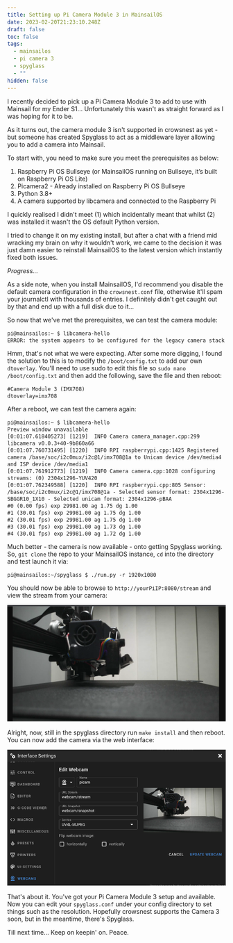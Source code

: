 ```yaml
---
title: Setting up Pi Camera Module 3 in MainsailOS
date: 2023-02-20T21:23:10.248Z
draft: false
toc: false
tags:
  - mainsailos
  - pi camera 3
  - spyglass
  - ""
hidden: false
---
```

I﻿ recently decided to pick up a Pi Camera Module 3 to add to use with Mainsail for my Ender S1... Unfortunately this wasn't as straight forward as I was hoping for it to be.

A﻿s it turns out, the camera module 3 isn't supported in crowsnest as yet - but someone has created Spyglass to act as a middleware layer allowing you to add a camera into Mainsail.

T﻿o start with, you need to make sure you meet the prerequisites as below:

1. Raspberry Pi OS Bullseye (or MainsailOS running on Bullseye, it’s built on Raspberry Pi OS Lite)
2. Picamera2 - Already installed on Raspberry Pi OS Bullseye
3. Python 3.8+
4. A camera supported by libcamera and connected to the Raspberry Pi

I﻿ quickly realised I didn't meet (1) which incidentally meant that whilst (2) was installed it wasn't the OS default Python version.

I﻿ tried to change it on my existing install, but after a chat with a friend mid wracking my brain on why it wouldn't work, we came to the decision it was just damn easier to reinstall MainsailOS to the latest version which instantly fixed both issues.

*P﻿rogress...*

A﻿s a side note, when you install MainsailOS, I'd recommend you disable the default camera configuration in the `crowsnest.conf` file, otherwise it'll spam your journalctl with thousands of entries. I﻿ definitely didn't get caught out by that and end up with a full disk due to it...

So now that we've met the prerequisites, we can test the camera module:

```
pi@mainsailos:~ $ libcamera-hello
ERROR: the system appears to be configured for the legacy camera stack
```

H﻿mm, that's not what we were expecting. After some more digging, I found the solution to this is to modify the `/boot/config.txt` to add our own `dtoverlay`. Y﻿ou'll need to use sudo to edit this file so `sudo nano /boot/config.txt` and then add the following, save the file and then reboot:

```
#Camera Module 3 (IMX708)
dtoverlay=imx708
```

A﻿fter a reboot, we can test the camera again:

```
pi@mainsailos:~ $ libcamera-hello
Preview window unavailable
[0:01:07.618405273] [1219]  INFO Camera camera_manager.cpp:299 libcamera v0.0.3+40-9b860a66
[0:01:07.760731495] [1220]  INFO RPI raspberrypi.cpp:1425 Registered camera /base/soc/i2c0mux/i2c@1/imx708@1a to Unicam device /dev/media4 and ISP device /dev/media1
[0:01:07.761912773] [1219]  INFO Camera camera.cpp:1028 configuring streams: (0) 2304x1296-YUV420
[0:01:07.762349588] [1220]  INFO RPI raspberrypi.cpp:805 Sensor: /base/soc/i2c0mux/i2c@1/imx708@1a - Selected sensor format: 2304x1296-SBGGR10_1X10 - Selected unicam format: 2304x1296-pBAA
#0 (0.00 fps) exp 29981.00 ag 1.75 dg 1.00
#1 (30.01 fps) exp 29981.00 ag 1.75 dg 1.00
#2 (30.01 fps) exp 29981.00 ag 1.75 dg 1.00
#3 (30.01 fps) exp 29981.00 ag 1.73 dg 1.00
#4 (30.01 fps) exp 29981.00 ag 1.72 dg 1.00
```

M﻿uch better - the camera is now available - onto getting Spyglass working. So, `git clone` the repo to your MainsailOS instance, `cd` into the directory and test launch it via:

```
pi@mainsailos:~/spyglass $ ./run.py -r 1920x1080
```

Y﻿ou should now be able to browse to `http://yourPiIP:8080/stream` and view the stream from your camera:

![](picamstream.png)

A﻿lright, now, still in the spyglass directory run `make install` and then reboot. You can now add the camera via the web interface:

![](picamerasetup.png)

T﻿hat's about it. You've got your Pi Camera Module 3 setup and available. Now you can edit your `spyglass.conf` under your config directory to set things such as the resolution. Hopefully crowsnest supports the Camera 3 soon, but in the meantime, there's Spyglass.

T﻿ill next time...
K﻿eep on keepin' on. Peace.